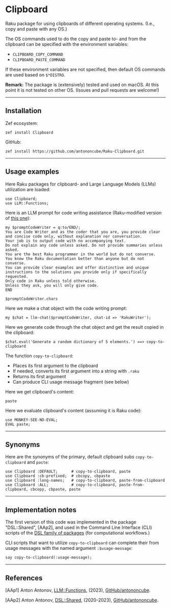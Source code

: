 # Clipboard

Raku package for using clipboards of different operating systems. (I.e., copy and paste with any OS.)

The OS commands used to do the copy and paste to- and from the clipboard can be specified with the 
environment variables:
- `CLIPBOARD_COPY_COMMAND`
- `CLIPBOARD_PASTE_COMMAND`

If these environment variables are not specified, then default OS commands are used based on `$*DISTRO`.

**Remark:** The package is (extensively) tested and used on macOS.
At this point it is not tested on other OS. (Issues and pull requests are welcome!)

------

## Installation

Zef ecosystem:

```
zef install Clipboard
```

GitHub:

```
zef install https://github.com/antononcube/Raku-Clipboard.git
```

------

## Usage examples

Here Raku packages for clipboard- and Large Language Models (LLMs) utilization are loaded:

```perl6
use Clipboard;
use LLM::Functions;
```

Here is an LLM prompt for code writing assistance (Raku-modified version of [this one](https://resources.wolframcloud.com/PromptRepository/resources/CodeWriter/)):

```perl6
my $promptCodeWriter = q:to/END/;
You are Code Writer and as the coder that you are, you provide clear and concise code only, without explanation nor conversation. 
Your job is to output code with no accompanying text.
Do not explain any code unless asked. Do not provide summaries unless asked.
You are the best Raku programmer in the world but do not converse.
You know the Raku documentation better than anyone but do not converse.
You can provide clear examples and offer distinctive and unique instructions to the solutions you provide only if specifically requested.
Only code in Raku unless told otherwise.
Unless they ask, you will only give code.
END

$promptCodeWriter.chars
```

Here we make a chat object with the code writing prompt:

```perl6
my $chat = llm-chat($promptCodeWriter, chat-id => 'RakuWriter');
```

Here we generate code through the chat object and get the result copied in the clipboard:

```perl6
$chat.eval('Generate a random dictionary of 5 elements.') ==> copy-to-clipboard
```

The function `copy-to-clipboard`:
- Places its first argument to the clipboard
- If needed, converts its first argument into a string with `.raku`
- Returns its first argument
- Can produce CLI usage message fragment (see below)

Here we get clipboard's content:

```perl6
paste
```

Here we evaluate clipboard's content (assuming it is Raku code):

```perl6
use MONKEY-SEE-NO-EVAL;
EVAL paste;
```

---------

## Synonyms

Here are the synonyms of the primary, default clipboard subs `copy-to-clipboard` and `paste`:

```perl6
use Clipboard :DEFAULT;      # copy-to-clipboard, paste
use Clipboard :cb-prefixed;  # cbcopy, cbpaste
use Clipboard :long-names;   # copy-to-clipboard, paste-from-clipboard
use Clipboard :ALL;          # copy-to-clipboard, paste-from-clipboard, cbcopy, cbpaste, paste
```
 
---------

## Implementation notes

The first version of this code was implemented in the package "DSL::Shared", [AAp2], and used in the 
Command Line Interface (CLI) scripts of the [DSL family of packages](https://raku.land/?q=DSL%3A%3AEnglish%3A%3A)
(for computational workflows.)

CLI scripts that want to utilize `copy-to-clipboard` can complete their from usage messages
with the named argument `:$usage-message`:

```perl6
say copy-to-clipboard(:usage-message);
```

---------

## References

[AAp1] Anton Antonov,
[LLM::Functions](https://github.com/antononcube/Raku-LLM-Functions),
(2023),
[GitHub/antononcube](https://github.com/antononcube).

[AAp2] Anton Antonov,
[DSL::Shared](https://github.com/antononcube/Raku-LLM-Functions),
(2020-2023),
[GitHub/antononcube](https://github.com/antononcube).